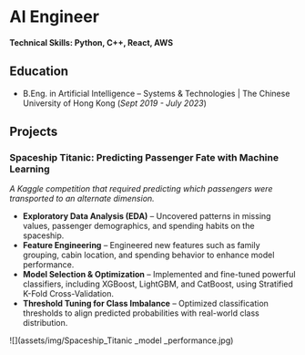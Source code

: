 # AI Engineer

#### Technical Skills: Python, C++, React, AWS

## Education
- B.Eng. in Artificial Intelligence – Systems & Technologies | The Chinese University of Hong Kong (_Sept 2019 - July 2023_)	

## Projects
### Spaceship Titanic: Predicting Passenger Fate with Machine Learning 
_A Kaggle competition that required predicting which passengers were transported to an alternate dimension._
- **Exploratory Data Analysis (EDA)** – Uncovered patterns in missing values, passenger demographics, and spending habits on the spaceship.
- **Feature Engineering** – Engineered new features such as family grouping, cabin location, and spending behavior to enhance model performance.
- **Model Selection & Optimization** – Implemented and fine-tuned powerful classifiers, including XGBoost, LightGBM, and CatBoost, using Stratified K-Fold Cross-Validation.
- **Threshold Tuning for Class Imbalance** – Optimized classification thresholds to align predicted probabilities with real-world class distribution.

![](assets/img/Spaceship_Titanic _model _performance.jpg)
